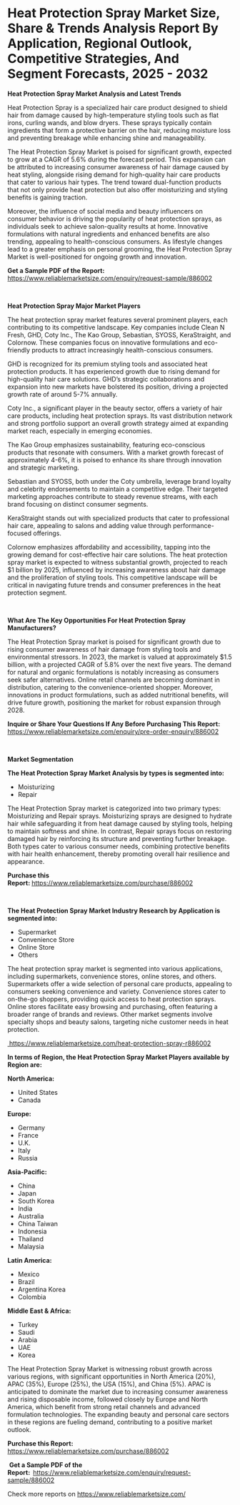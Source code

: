 <p><h1>Heat Protection Spray Market Size, Share & Trends Analysis Report By Application, Regional Outlook, Competitive Strategies, And Segment Forecasts, 2025 - 2032</h1></p><p><strong>Heat Protection Spray Market Analysis and Latest Trends</strong></p>
<p><p>Heat Protection Spray is a specialized hair care product designed to shield hair from damage caused by high-temperature styling tools such as flat irons, curling wands, and blow dryers. These sprays typically contain ingredients that form a protective barrier on the hair, reducing moisture loss and preventing breakage while enhancing shine and manageability.</p><p>The Heat Protection Spray Market is poised for significant growth, expected to grow at a CAGR of 5.6% during the forecast period. This expansion can be attributed to increasing consumer awareness of hair damage caused by heat styling, alongside rising demand for high-quality hair care products that cater to various hair types. The trend toward dual-function products that not only provide heat protection but also offer moisturizing and styling benefits is gaining traction.</p><p>Moreover, the influence of social media and beauty influencers on consumer behavior is driving the popularity of heat protection sprays, as individuals seek to achieve salon-quality results at home. Innovative formulations with natural ingredients and enhanced benefits are also trending, appealing to health-conscious consumers. As lifestyle changes lead to a greater emphasis on personal grooming, the Heat Protection Spray Market is well-positioned for ongoing growth and innovation.</p></p>
<p><strong>Get a Sample PDF of the Report:&nbsp;</strong> <a href="https://www.reliablemarketsize.com/enquiry/request-sample/886002?utm_campaign=3092&utm_medium=2&utm_source=Github&utm_content=ia&utm_term=04042025&utm_id=heat-protection-spray">https://www.reliablemarketsize.com/enquiry/request-sample/886002</a></p>
<p>&nbsp;</p>
<p><strong>Heat Protection Spray Major Market Players</strong></p>
<p><p>The heat protection spray market features several prominent players, each contributing to its competitive landscape. Key companies include Clean N Fresh, GHD, Coty Inc., The Kao Group, Sebastian, SYOSS, KeraStraight, and Colornow. These companies focus on innovative formulations and eco-friendly products to attract increasingly health-conscious consumers.</p><p>GHD is recognized for its premium styling tools and associated heat protection products. It has experienced growth due to rising demand for high-quality hair care solutions. GHD’s strategic collaborations and expansion into new markets have bolstered its position, driving a projected growth rate of around 5-7% annually.</p><p>Coty Inc., a significant player in the beauty sector, offers a variety of hair care products, including heat protection sprays. Its vast distribution network and strong portfolio support an overall growth strategy aimed at expanding market reach, especially in emerging economies.</p><p>The Kao Group emphasizes sustainability, featuring eco-conscious products that resonate with consumers. With a market growth forecast of approximately 4-6%, it is poised to enhance its share through innovation and strategic marketing.</p><p>Sebastian and SYOSS, both under the Coty umbrella, leverage brand loyalty and celebrity endorsements to maintain a competitive edge. Their targeted marketing approaches contribute to steady revenue streams, with each brand focusing on distinct consumer segments.</p><p>KeraStraight stands out with specialized products that cater to professional hair care, appealing to salons and adding value through performance-focused offerings.</p><p>Colornow emphasizes affordability and accessibility, tapping into the growing demand for cost-effective hair care solutions. The heat protection spray market is expected to witness substantial growth, projected to reach $1 billion by 2025, influenced by increasing awareness about hair damage and the proliferation of styling tools. This competitive landscape will be critical in navigating future trends and consumer preferences in the heat protection segment.</p></p>
<p>&nbsp;</p>
<p><strong>What Are The Key Opportunities For Heat Protection Spray Manufacturers?</strong></p>
<p><p>The Heat Protection Spray market is poised for significant growth due to rising consumer awareness of hair damage from styling tools and environmental stressors. In 2023, the market is valued at approximately $1.5 billion, with a projected CAGR of 5.8% over the next five years. The demand for natural and organic formulations is notably increasing as consumers seek safer alternatives. Online retail channels are becoming dominant in distribution, catering to the convenience-oriented shopper. Moreover, innovations in product formulations, such as added nutritional benefits, will drive future growth, positioning the market for robust expansion through 2028.</p></p>
<p><strong>Inquire or Share Your Questions If Any Before Purchasing This Report:</strong> <a href="https://www.reliablemarketsize.com/enquiry/pre-order-enquiry/886002?utm_campaign=3092&utm_medium=2&utm_source=Github&utm_content=ia&utm_term=04042025&utm_id=heat-protection-spray">https://www.reliablemarketsize.com/enquiry/pre-order-enquiry/886002</a></p>
<p>&nbsp;</p>
<p><strong>Market Segmentation</strong></p>
<p><strong>The Heat Protection Spray Market Analysis by types is segmented into:</strong></p>
<p><ul><li>Moisturizing</li><li>Repair</li></ul></p>
<p><p>The Heat Protection Spray market is categorized into two primary types: Moisturizing and Repair sprays. Moisturizing sprays are designed to hydrate hair while safeguarding it from heat damage caused by styling tools, helping to maintain softness and shine. In contrast, Repair sprays focus on restoring damaged hair by reinforcing its structure and preventing further breakage. Both types cater to various consumer needs, combining protective benefits with hair health enhancement, thereby promoting overall hair resilience and appearance.</p></p>
<p><strong>Purchase this Report:&nbsp;</strong><a href="https://www.reliablemarketsize.com/purchase/886002?utm_campaign=3092&utm_medium=2&utm_source=Github&utm_content=ia&utm_term=04042025&utm_id=heat-protection-spray">https://www.reliablemarketsize.com/purchase/886002</a></p>
<p>&nbsp;</p>
<p><strong>The Heat Protection Spray Market Industry Research by Application is segmented into:</strong></p>
<p><ul><li>Supermarket</li><li>Convenience Store</li><li>Online Store</li><li>Others</li></ul></p>
<p><p>The heat protection spray market is segmented into various applications, including supermarkets, convenience stores, online stores, and others. Supermarkets offer a wide selection of personal care products, appealing to consumers seeking convenience and variety. Convenience stores cater to on-the-go shoppers, providing quick access to heat protection sprays. Online stores facilitate easy browsing and purchasing, often featuring a broader range of brands and reviews. Other market segments involve specialty shops and beauty salons, targeting niche customer needs in heat protection.</p></p>
<p><a href="https://www.reliablemarketsize.com/heat-protection-spray-r886002?utm_campaign=3092&utm_medium=2&utm_source=Github&utm_content=ia&utm_term=04042025&utm_id=heat-protection-spray">&nbsp;https://www.reliablemarketsize.com/heat-protection-spray-r886002</a></p>
<p><strong>In terms of Region, the Heat Protection Spray Market Players available by Region are:</strong></p>
<p>
    <p> <strong> North America: </strong>
        <ul>
            <li>United States</li>
            <li>Canada</li>
        </ul>
        </p> 
    <p> <strong> Europe: </strong>
        <ul>
            <li>Germany</li>
            <li>France</li>
            <li>U.K.</li>
            <li>Italy</li>
            <li>Russia</li>
        </ul>
        </p> 
    <p> <strong> Asia-Pacific: </strong>
        <ul>
            <li>China</li>
            <li>Japan</li>
            <li>South Korea</li>
            <li>India</li>
            <li>Australia</li>
            <li>China Taiwan</li>
            <li>Indonesia</li>
            <li>Thailand</li>
            <li>Malaysia</li>
        </ul>
        </p> 
    <p> <strong> Latin America: </strong>
        <ul>
            <li>Mexico</li>
            <li>Brazil</li>
            <li>Argentina Korea</li>
            <li>Colombia</li>
        </ul>
        </p> 
    <p> <strong> Middle East & Africa: </strong>
        <ul>
            <li>Turkey</li>
            <li>Saudi</li>
            <li>Arabia</li>
            <li>UAE</li>
            <li>Korea</li>
        </ul>
    </p>
    </p>
<p><p>The Heat Protection Spray Market is witnessing robust growth across various regions, with significant opportunities in North America (20%), APAC (35%), Europe (25%), the USA (15%), and China (5%). APAC is anticipated to dominate the market due to increasing consumer awareness and rising disposable income, followed closely by Europe and North America, which benefit from strong retail channels and advanced formulation technologies. The expanding beauty and personal care sectors in these regions are fueling demand, contributing to a positive market outlook.</p></p>
<p><strong>Purchase this Report: </strong><a href="https://www.reliablemarketsize.com/purchase/886002?utm_campaign=3092&utm_medium=2&utm_source=Github&utm_content=ia&utm_term=04042025&utm_id=heat-protection-spray">https://www.reliablemarketsize.com/purchase/886002</a></p>
<p>&nbsp;<strong>Get a Sample PDF of the Report:&nbsp;&nbsp;</strong><a href="https://www.reliablemarketsize.com/enquiry/request-sample/886002?utm_campaign=3092&utm_medium=2&utm_source=Github&utm_content=ia&utm_term=04042025&utm_id=heat-protection-spray">https://www.reliablemarketsize.com/enquiry/request-sample/886002</a></p>
<p><strong></strong></p>
<p>Check more reports on <a href="https://www.reliablemarketsize.com/?utm_campaign=3092&utm_medium=2&utm_source=Github&utm_content=ia&utm_term=04042025&utm_id=heat-protection-spray">https://www.reliablemarketsize.com/</a></p>